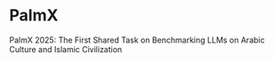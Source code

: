 # PalmX
PalmX 2025: The First Shared Task on Benchmarking LLMs on Arabic Culture and Islamic Civilization
